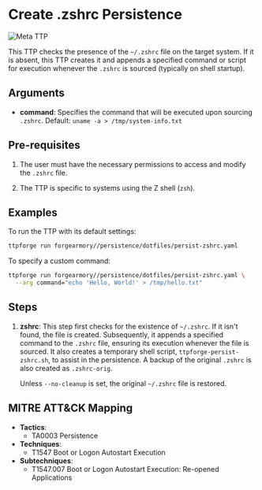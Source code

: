 # Create .zshrc Persistence

![Meta TTP](https://img.shields.io/badge/Meta_TTP-blue)

This TTP checks the presence of the `~/.zshrc` file on the target system.
If it is absent, this TTP creates it and appends a specified command or
script for execution whenever the `.zshrc` is sourced (typically on shell
startup).

## Arguments

- **command**: Specifies the command that will be executed upon
  sourcing `.zshrc`.
  Default: `uname -a > /tmp/system-info.txt`

## Pre-requisites

1. The user must have the necessary permissions to access and modify
   the `.zshrc` file.

2. The TTP is specific to systems using the Z shell (`zsh`).

## Examples

To run the TTP with its default settings:

```bash
ttpforge run forgearmory//persistence/dotfiles/persist-zshrc.yaml
```

To specify a custom command:

```bash
ttpforge run forgearmory//persistence/dotfiles/persist-zshrc.yaml \
  --arg command="echo 'Hello, World!' > /tmp/hello.txt"
```

## Steps

1. **zshrc**: This step first checks for the existence of `~/.zshrc`.
   If it isn't found, the file is created. Subsequently, it appends a
   specified command to the `.zshrc` file, ensuring its execution whenever
   the file is sourced. It also creates a temporary shell script,
   `ttpforge-persist-zshrc.sh`, to assist in the persistence. A backup of
   the original `.zshrc` is also created as `.zshrc-orig`.

   Unless `--no-cleanup` is set, the original `~/.zshrc` file is
   restored.

## MITRE ATT&CK Mapping

- **Tactics**:
  - TA0003 Persistence
- **Techniques**:
  - T1547 Boot or Logon Autostart Execution
- **Subtechniques**:
  - T1547.007 Boot or Logon Autostart Execution: Re-opened Applications
